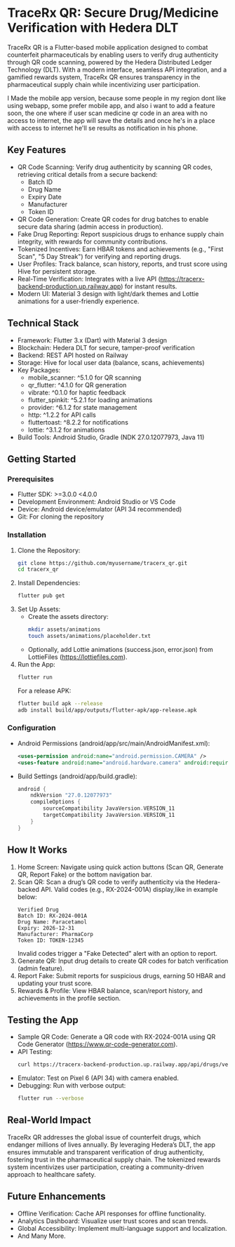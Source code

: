 
# TraceRx QR: Secure Drug/Medicine Verification with Hedera DLT

TraceRx QR is a Flutter-based mobile application designed to combat counterfeit pharmaceuticals by enabling users to verify drug authenticity through QR code scanning, powered by the Hedera Distributed Ledger Technology (DLT). With a modern interface, seamless API integration, and a gamified rewards system, TraceRx QR ensures transparency in the pharmaceutical supply chain while incentivizing user participation.

I Made the mobile app version, because some people in my region dont like using webapp, some prefer mobile app, and also i want to add a feature soon, the one
where if user scan medicine qr code in an area with no access to internet, the app will save the details and once he's in a place with access to internet he'll se
results as notification in his phone.

## Key Features

- QR Code Scanning: Verify drug authenticity by scanning QR codes, retrieving critical details from a secure backend:
  - Batch ID
  - Drug Name
  - Expiry Date
  - Manufacturer
  - Token ID
- QR Code Generation: Create QR codes for drug batches to enable secure data sharing (admin access in production).
- Fake Drug Reporting: Report suspicious drugs to enhance supply chain integrity, with rewards for community contributions.
- Tokenized Incentives: Earn HBAR tokens and achievements (e.g., "First Scan", "5 Day Streak") for verifying and reporting drugs.
- User Profiles: Track balance, scan history, reports, and trust score using Hive for persistent storage.
- Real-Time Verification: Integrates with a live API (https://tracerx-backend-production.up.railway.app) for instant results.
- Modern UI: Material 3 design with light/dark themes and Lottie animations for a user-friendly experience.

## Technical Stack

- Framework: Flutter 3.x (Dart) with Material 3 design
- Blockchain: Hedera DLT for secure, tamper-proof verification
- Backend: REST API hosted on Railway
- Storage: Hive for local user data (balance, scans, achievements)
- Key Packages:
  - mobile_scanner: ^5.1.0 for QR scanning
  - qr_flutter: ^4.1.0 for QR generation
  - vibrate: ^0.1.0 for haptic feedback
  - flutter_spinkit: ^5.2.1 for loading animations
  - provider: ^6.1.2 for state management
  - http: ^1.2.2 for API calls
  - fluttertoast: ^8.2.2 for notifications
  - lottie: ^3.1.2 for animations
- Build Tools: Android Studio, Gradle (NDK 27.0.12077973, Java 11)

## Getting Started

### Prerequisites
- Flutter SDK: >=3.0.0 <4.0.0
- Development Environment: Android Studio or VS Code
- Device: Android device/emulator (API 34 recommended)
- Git: For cloning the repository

### Installation
1. Clone the Repository:
   ```bash
   git clone https://github.com/myusername/tracerx_qr.git
   cd tracerx_qr
   ```
2. Install Dependencies:
   ```bash
   flutter pub get
   ```
3. Set Up Assets:
   - Create the assets directory:
     ```bash
     mkdir assets/animations
     touch assets/animations/placeholder.txt
     ```
   - Optionally, add Lottie animations (success.json, error.json) from LottieFiles (https://lottiefiles.com).
4. Run the App:
   ```bash
   flutter run
   ```
   For a release APK:
   ```bash
   flutter build apk --release
   adb install build/app/outputs/flutter-apk/app-release.apk
   ```

### Configuration
- Android Permissions (android/app/src/main/AndroidManifest.xml):
  ```xml
  <uses-permission android:name="android.permission.CAMERA" />
  <uses-feature android:name="android.hardware.camera" android:required="false" />
  ```
- Build Settings (android/app/build.gradle):
  ```gradle
  android {
      ndkVersion "27.0.12077973"
      compileOptions {
          sourceCompatibility JavaVersion.VERSION_11
          targetCompatibility JavaVersion.VERSION_11
      }
  }
  ```

## How It Works
1. Home Screen: Navigate using quick action buttons (Scan QR, Generate QR, Report Fake) or the bottom navigation bar.
2. Scan QR: Scan a drug’s QR code to verify authenticity via the Hedera-backed API. Valid codes (e.g., RX-2024-001A) display,like in example below:
   ```
   Verified Drug
   Batch ID: RX-2024-001A
   Drug Name: Paracetamol
   Expiry: 2026-12-31
   Manufacturer: PharmaCorp
   Token ID: TOKEN-12345
   ```
   Invalid codes trigger a "Fake Detected" alert with an option to report.
3. Generate QR: Input drug details to create QR codes for batch verification (admin feature).
4. Report Fake: Submit reports for suspicious drugs, earning 50 HBAR and updating your trust score.
5. Rewards & Profile: View HBAR balance, scan/report history, and achievements in the profile section.

## Testing the App
- Sample QR Code: Generate a QR code with RX-2024-001A using QR Code Generator (https://www.qr-code-generator.com).
- API Testing:
  ```bash
  curl https://tracerx-backend-production.up.railway.app/api/drugs/verify/RX-2024-001A
  ```
- Emulator: Test on Pixel 6 (API 34) with camera enabled.
- Debugging: Run with verbose output:
  ```bash
  flutter run --verbose
  ```

## Real-World Impact
TraceRx QR addresses the global issue of counterfeit drugs, which endanger millions of lives annually. By leveraging Hedera’s DLT, the app ensures immutable and transparent verification of drug authenticity, fostering trust in the pharmaceutical supply chain. The tokenized rewards system incentivizes user participation, creating a community-driven approach to healthcare safety.

## Future Enhancements
- Offline Verification: Cache API responses for offline functionality.
- Analytics Dashboard: Visualize user trust scores and scan trends.
- Global Accessibility: Implement multi-language support and localization.
- And Many More.

